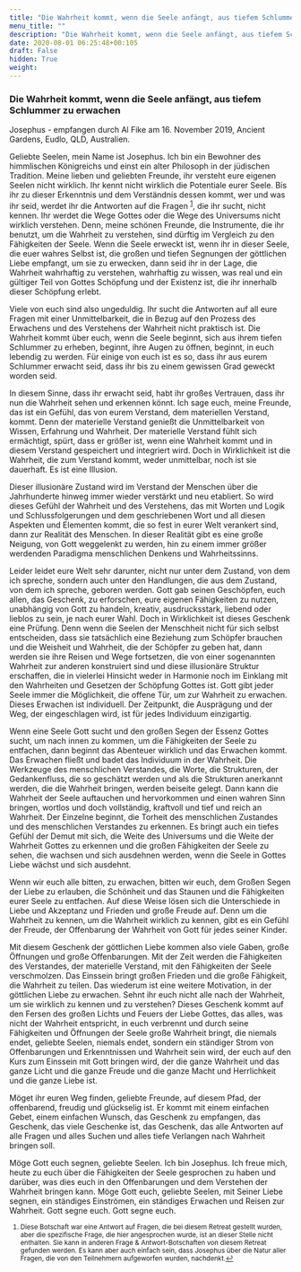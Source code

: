 ```yaml
---
title: "Die Wahrheit kommt, wenn die Seele anfängt, aus tiefem Schlummer zu erwachen"
menu_title: ""
description: "Die Wahrheit kommt, wenn die Seele anfängt, aus tiefem Schlummer zu erwachen"
date: 2020-08-01 06:25:48+00:105
draft: False
hidden: True
weight:
---
```

### Die Wahrheit kommt, wenn die Seele anfängt, aus tiefem Schlummer zu erwachen

Josephus - empfangen durch Al Fike am 16. November 2019, Ancient Gardens, Eudlo, QLD, Australien.

Geliebte Seelen, mein Name ist Josephus. Ich bin ein Bewohner des himmlischen Königreichs und einst ein alter Philosoph in der jüdischen Tradition. Meine lieben und geliebten Freunde, ihr versteht eure eigenen Seelen nicht wirklich. Ihr kennt nicht wirklich die Potentiale eurer Seele. Bis ihr zu dieser Erkenntnis und dem Verständnis dessen kommt, wer und was ihr seid, werdet ihr die Antworten auf die Fragen <sup id="a1">[1](#f1)</sup>, die ihr sucht, nicht kennen. Ihr werdet die Wege Gottes oder die Wege des Universums nicht wirklich verstehen. Denn, meine schönen Freunde, die Instrumente, die ihr benutzt, um die Wahrheit zu verstehen, sind dürftig im Vergleich zu den Fähigkeiten der Seele. Wenn die Seele erweckt ist, wenn ihr in dieser Seele, die euer wahres Selbst ist, die großen und tiefen Segnungen der göttlichen Liebe empfangt, um sie zu erwecken, dann seid ihr in der Lage, die Wahrheit wahrhaftig zu verstehen, wahrhaftig zu wissen, was real und ein gültiger Teil von Gottes Schöpfung und der Existenz ist, die ihr innerhalb dieser Schöpfung erlebt.

Viele von euch sind also ungeduldig. Ihr sucht die Antworten auf all eure Fragen mit einer Unmittelbarkeit, die in Bezug auf den Prozess des Erwachens und des Verstehens der Wahrheit nicht praktisch ist. Die Wahrheit kommt über euch, wenn die Seele beginnt, sich aus ihrem tiefen Schlummer zu erheben, beginnt, ihre Augen zu öffnen, beginnt, in euch lebendig zu werden. Für einige von euch ist es so, dass ihr aus eurem Schlummer erwacht seid, dass ihr bis zu einem gewissen Grad geweckt worden seid.

In diesem Sinne, dass ihr erwacht seid, habt ihr großes Vertrauen, dass ihr nun die Wahrheit sehen und erkennen könnt. Ich sage euch, meine Freunde, das ist ein Gefühl, das von eurem Verstand, dem materiellen Verstand, kommt. Denn der materielle Verstand genießt die Unmittelbarkeit von Wissen, Erfahrung und Wahrheit. Der materielle Verstand fühlt sich ermächtigt, spürt, dass er größer ist, wenn eine Wahrheit kommt und in diesem Verstand gespeichert und integriert wird. Doch in Wirklichkeit ist die Wahrheit, die zum Verstand kommt, weder unmittelbar, noch ist sie dauerhaft. Es ist eine Illusion.

Dieser illusionäre Zustand wird im Verstand der Menschen über die Jahrhunderte hinweg immer wieder verstärkt und neu etabliert. So wird dieses Gefühl der Wahrheit und des Verstehens, das mit Worten und Logik und Schlussfolgerungen und dem geschriebenen Wort und all diesen Aspekten und Elementen kommt, die so fest in eurer Welt verankert sind, dann zur Realität des Menschen. In dieser Realität gibt es eine große Neigung, von Gott weggelenkt zu werden, hin zu einem immer größer werdenden Paradigma menschlichen Denkens und Wahrheitssinns.

Leider leidet eure Welt sehr darunter, nicht nur unter dem Zustand, von dem ich spreche, sondern auch unter den Handlungen, die aus dem Zustand, von dem ich spreche, geboren werden. Gott gab seinen Geschöpfen, euch allen, das Geschenk, zu erforschen, eure eigenen Fähigkeiten zu nutzen, unabhängig von Gott zu handeln, kreativ, ausdrucksstark, liebend oder lieblos zu sein, je nach eurer Wahl. Doch in Wirklichkeit ist dieses Geschenk eine Prüfung. Denn wenn die Seelen der Menschheit nicht für sich selbst entscheiden, dass sie tatsächlich eine Beziehung zum Schöpfer brauchen und die Weisheit und Wahrheit, die der Schöpfer zu geben hat, dann werden sie ihre Reisen und Wege fortsetzen, die von einer sogenannten Wahrheit zur anderen konstruiert sind und diese illusionäre Struktur erschaffen, die in vielerlei Hinsicht weder in Harmonie noch im Einklang mit den Wahrheiten und Gesetzen der Schöpfung Gottes ist. Gott gibt jeder Seele immer die Möglichkeit, die offene Tür, um zur Wahrheit zu erwachen. Dieses Erwachen ist individuell. Der Zeitpunkt, die Ausprägung und der Weg, der eingeschlagen wird, ist für jedes Individuum einzigartig.

Wenn eine Seele Gott sucht und den großen Segen der Essenz Gottes sucht, um nach innen zu kommen, um die Fähigkeiten der Seele zu entfachen, dann beginnt das Abenteuer wirklich und das Erwachen kommt. Das Erwachen fließt und badet das Individuum in der Wahrheit. Die Werkzeuge des menschlichen Verstandes, die Worte, die Strukturen, der Gedankenfluss, die so geschätzt werden und als die Strukturen anerkannt werden, die die Wahrheit bringen, werden beiseite gelegt. Dann kann die Wahrheit der Seele auftauchen und hervorkommen und einen wahren Sinn bringen, wortlos und doch vollständig, kraftvoll und tief und reich an Wahrheit. Der Einzelne beginnt, die Torheit des menschlichen Zustandes und des menschlichen Verstandes zu erkennen. Es bringt auch ein tiefes Gefühl der Demut mit sich, die Weite des Universums und die Weite der Wahrheit Gottes zu erkennen und die großen Fähigkeiten der Seele zu sehen, die wachsen und sich ausdehnen werden, wenn die Seele in Gottes Liebe wächst und sich ausdehnt.

Wenn wir euch alle bitten, zu erwachen, bitten wir euch, dem Großen Segen der Liebe zu erlauben, die Schönheit und das Staunen und die Fähigkeiten eurer Seele zu entfachen. Auf diese Weise lösen sich die Unterschiede in Liebe und Akzeptanz und Frieden und große Freude auf. Denn um die Wahrheit zu kennen, um die Wahrheit wirklich zu kennen, gibt es ein Gefühl der Freude, der Offenbarung der Wahrheit von Gott für jedes seiner Kinder.

Mit diesem Geschenk der göttlichen Liebe kommen also viele Gaben, große Öffnungen und große Offenbarungen. Mit der Zeit werden die Fähigkeiten des Verstandes, der materielle Verstand, mit den Fähigkeiten der Seele verschmolzen. Das Einssein bringt großen Frieden und die große Fähigkeit, die Wahrheit zu teilen. Das wiederum ist eine weitere Motivation, in der göttlichen Liebe zu erwachen. Sehnt ihr euch nicht alle nach der Wahrheit, um sie wirklich zu kennen und zu verstehen? Dieses Geschenk kommt auf den Fersen des großen Lichts und Feuers der Liebe Gottes, das alles, was nicht der Wahrheit entspricht, in euch verbrennt und durch seine Fähigkeiten und Öffnungen der Seele große Wahrheit bringt, die niemals endet, geliebte Seelen, niemals endet, sondern ein ständiger Strom von Offenbarungen und Erkenntnissen und Wahrheit sein wird, der euch auf den Kurs zum Einssein mit Gott bringen wird, der die ganze Wahrheit und das ganze Licht und die ganze Freude und die ganze Macht und Herrlichkeit und die ganze Liebe ist.

Möget ihr euren Weg finden, geliebte Freunde, auf diesem Pfad, der offenbarend, freudig und glückselig ist. Er kommt mit einem einfachen Gebet, einem einfachen Wunsch, das Geschenk zu empfangen, das Geschenk, das viele Geschenke ist, das Geschenk, das alle Antworten auf alle Fragen und alles Suchen und alles tiefe Verlangen nach Wahrheit bringen soll.

Möge Gott euch segnen, geliebte Seelen. Ich bin Josephus. Ich freue mich, heute zu euch über die Fähigkeiten der Seele gesprochen zu haben und darüber, was dies euch in den Offenbarungen und dem Verstehen der Wahrheit bringen kann. Möge Gott euch, geliebte Seelen, mit Seiner Liebe segnen, ein ständiges Einströmen, ein ständiges Erwachen und Reisen zur Wahrheit. Gott segne euch. Gott segne euch.
<small>

1. <large id="f1"> Diese Botschaft war eine Antwort auf Fragen, die bei diesem Retreat gestellt wurden, aber die spezifische Frage, die hier angesprochen wurde, ist an dieser Stelle nicht enthalten. Sie kann in anderen Frage & Antwort-Botschaften von diesem Retreat gefunden werden. Es kann aber auch einfach sein, dass Josephus über die Natur aller Fragen, die von den Teilnehmern aufgeworfen wurden, nachdenkt.[↩](#a1)
